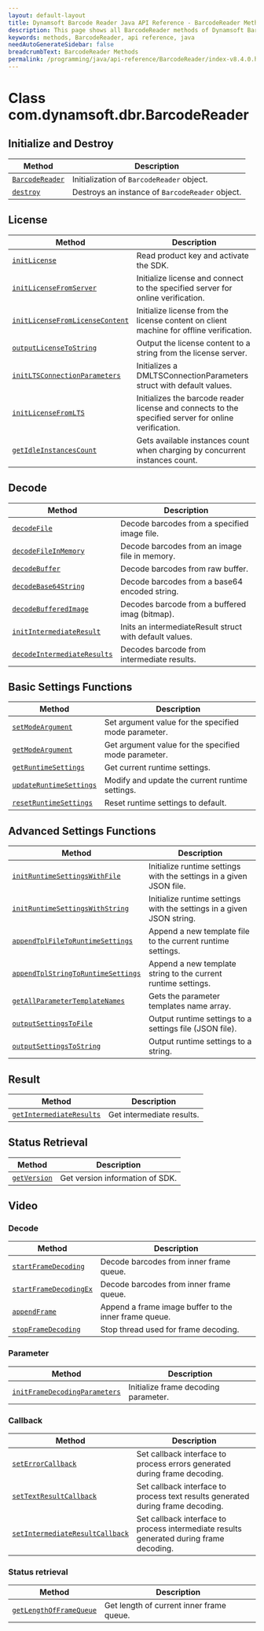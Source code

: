 ```yaml
---
layout: default-layout
title: Dynamsoft Barcode Reader Java API Reference - BarcodeReader Methods
description: This page shows all BarcodeReader methods of Dynamsoft Barcode Reader for Java SDK API Reference.
keywords: methods, BarcodeReader, api reference, java
needAutoGenerateSidebar: false
breadcrumbText: BarcodeReader Methods
permalink: /programming/java/api-reference/BarcodeReader/index-v8.4.0.html
---
```



# Class com.dynamsoft.dbr.BarcodeReader

## Initialize and Destroy
   
  | Method               | Description |
  |----------------------|-------------|
  | [`BarcodeReader`](initialize-and-destroy.md#barcodereader) | Initialization of `BarcodeReader` object.|
  | [`destroy`](initialize-and-destroy.md#destroy) | Destroys an instance of `BarcodeReader` object.|
   
   

   

## License
  
  | Method               | Description |
  |----------------------|-------------|
  | [`initLicense`](license.md#initlicense) | Read product key and activate the SDK. |
  | [`initLicenseFromServer`](license.md#initlicensefromserver) | Initialize license and connect to the specified server for online verification. |
  | [`initLicenseFromLicenseContent`](license.md#initlicensefromlicensecontent) | Initialize license from the license content on client machine for offline verification. |
  | [`outputLicenseToString`](license.md#outputlicensetostring) | Output the license content to a string from the license server. |
  | [`initLTSConnectionParameters`](license.md#initltsconnectionparameters) | Initializes a DMLTSConnectionParameters struct with default values. |
  | [`initLicenseFromLTS`](license.md#initlicensefromlts) | Initializes the barcode reader license and connects to the specified server for online verification. |
  | [`getIdleInstancesCount`](license.md#getidleinstancescount) | Gets available instances count when charging by concurrent instances count. |


## Decode
   
  | Method               | Description |
  |----------------------|-------------|
  | [`decodeFile`](decode.md#decodefile) | Decode barcodes from a specified image file. |
  | [`decodeFileInMemory`](decode.md#decodefileinmemory) | Decode barcodes from an image file in memory. |
  | [`decodeBuffer`](decode.md#decodebuffer) | Decode barcodes from raw buffer. |
  | [`decodeBase64String`](decode.md#decodebase64string) | Decode barcodes from a base64 encoded string. |
  | [`decodeBufferedImage`](decode.md#decodebufferedimage) | Decodes barcode from a buffered imag (bitmap). |
  | [`initIntermediateResult`](decode.md#initintermediateresult) | Inits an intermediateResult struct with default values. |
  | [`decodeIntermediateResults`](decode.md#decodeintermediateresults) | Decodes barcode from intermediate results. |
   
   
   
## Basic Settings Functions
   
  | Method               | Description |
  |----------------------|-------------|
  | [`setModeArgument`](parameter-and-runtime-settings-basic.md#setmodeargument) | Set argument value for the specified mode parameter. |
  | [`getModeArgument`](parameter-and-runtime-settings-basic.md#getmodeargument) | Get argument value for the specified mode parameter. |
  | [`getRuntimeSettings`](parameter-and-runtime-settings-basic.md#getruntimesettings) | Get current runtime settings. |
  | [`updateRuntimeSettings`](parameter-and-runtime-settings-basic.md#updateruntimesettings) | Modify and update the current runtime settings. |
  | [`resetRuntimeSettings`](parameter-and-runtime-settings-basic.md#resetruntimesettings) | Reset runtime settings to default. |

## Advanced Settings Functions
  
  | Method               | Description |
  |----------------------|-------------|
  | [`initRuntimeSettingsWithFile`](parameter-and-runtime-settings-advanced.md#initruntimesettingswithfile)  | Initialize runtime settings with the settings in a given JSON file. |
  | [`initRuntimeSettingsWithString`](parameter-and-runtime-settings-advanced.md#initruntimesettingswithstring) | Initialize runtime settings with the settings in a given JSON string. |
  | [`appendTplFileToRuntimeSettings`](parameter-and-runtime-settings-advanced.md#appendtplfiletoruntimesettings) | Append a new template file to the current runtime settings. |
  | [`appendTplStringToRuntimeSettings`](parameter-and-runtime-settings-advanced.md#appendtplstringtoruntimesettings) | Append a new template string to the current runtime settings. |
  | [`getAllParameterTemplateNames`](parameter-and-runtime-settings-advanced.md#getallparametertemplatenames) | Gets the parameter templates name array. |
  | [`outputSettingsToFile`](parameter-and-runtime-settings-advanced.md#outputsettingstofile) | Output runtime settings to a settings file (JSON file). |
  | [`outputSettingsToString`](parameter-and-runtime-settings-advanced.md#outputsettingstostring) | Output runtime settings to a string. |
   
      
   
   
## Result
   
  | Method               | Description |
  |----------------------|-------------|
  | [`getIntermediateResults`](result.md#getintermediateresults) | Get intermediate results. |
   
      


   
## Status Retrieval
   
  | Method               | Description |
  |----------------------|-------------|
  | [`getVersion`](status-retrieval.md#getversion) | Get version information of SDK.|
   
      


   
## Video

### Decode
    
   | Method               | Description |
   |----------------------|-------------|
   | [`startFrameDecoding`](video.md#startframedecoding) | Decode barcodes from inner frame queue. |
   | [`startFrameDecodingEx`](video.md#startframedecodingex) | Decode barcodes from inner frame queue. |
   | [`appendFrame`](video.md#appendframe) | Append a frame image buffer to the inner frame queue. |
   | [`stopFrameDecoding`](video.md#stopframedecoding) | Stop thread used for frame decoding. |

### Parameter
   
   | Method               | Description |
   |----------------------|-------------|
   | [`initFrameDecodingParameters`](video.md#initframedecodingparameters) | Initialize frame decoding parameter. |

### Callback
   
   | Method               | Description |
   |----------------------|-------------|
   | [`setErrorCallback`](video.md#seterrorcallback) | Set callback interface to process errors generated during frame decoding. |
   | [`setTextResultCallback`](video.md#settextresultcallback) | Set callback interface to process text results generated during frame decoding. |
   | [`setIntermediateResultCallback`](video.md#setintermediateresultcallback) | Set callback interface to process intermediate results generated during frame decoding. |

### Status retrieval
   
   | Method               | Description |
   |----------------------|-------------|
   | [`getLengthOfFrameQueue`](video.md#getlengthofframequeue) | Get length of current inner frame queue. |
 
   
